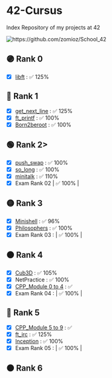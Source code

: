 # 42-Cursus
Index Repository of my projects at 42

<img src="https://avatars.githubusercontent.com/u/154385090?v=4" alt="https://github.com/zomioz/School_42"> </img>

## 🟣 Rank 0
- [x] <a href="https://github.com/zomioz/Libft_42">libft</a> : ✅ 125%
## 🔵 Rank 1
- [x] <a href="https://github.com/zomioz/get_next_line_42">get_next_line</a> : ✅ 125% 
- [x] <a href="https://github.com/zomioz/ft_printf_42">ft_printf</a> : ✅ 100% 
- [x] <a href="https://baigal.medium.com/born2beroot-e6e26dfb50ac">Born2beroot</a> : ✅ 100% 
## 🟢 Rank 2>
- [x] <a href="https://github.com/zomioz/push_swap_42">push_swap</a> : ✅ 100% 
- [x] <a href="https://github.com/zomioz/so_long_42">so_long</a> : ✅ 100% 
- [x] <a href="https://github.com/zomioz/minitalk_42">minitalk</a> : ✅ 110% 
- [x] Exam Rank 02 | ✅ 100% |
## 🟡 Rank 3
- [x] <a href="https://github.com/zomioz/Minishell_42">Minishell</a> : ✅ 96%
- [x] <a href="https://github.com/zomioz/Philosophers_42">Philosophers</a> :  ✅ 100%
- [x] Exam Rank 03 : | ✅ 100% |
## 🟠 Rank 4
- [x] <a href="https://github.com/zomioz/Cub3D_42">Cub3D</a> : ✅ 105%
- [x] NetPractice : ✅ 100%
- [x] <a href="https://github.com/zomioz/CPPModule_42">CPP_Module 0 to 4</a> : ✅
- [x] Exam Rank 04 : | ✅ 100% |
## 🔴 Rank 5
- [x] <a href="https://github.com/zomioz/CPPModule_42">CPP_Module 5 to 9</a> : ✅
- [x] <a href="https://github.com/zomioz/IRC_42">ft_irc</a> : ✅ 125%
- [x] <a href="https://github.com/zomioz/Inception_42">Inception</a> : ✅ 100%
- [x] Exam Rank 05 : |  ✅ 100% |
## 🟤 Rank 6